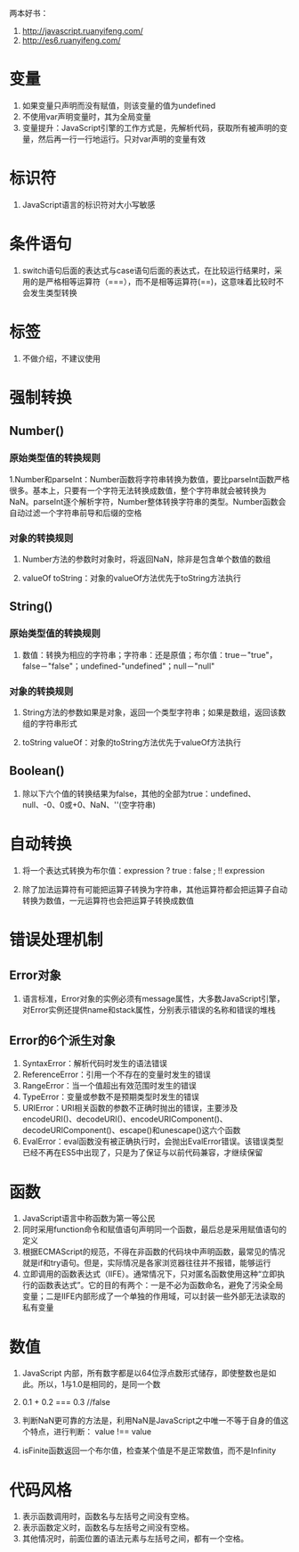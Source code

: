 两本好书：
1. http://javascript.ruanyifeng.com/
2. http://es6.ruanyifeng.com/

# 变量

1. 如果变量只声明而没有赋值，则该变量的值为undefined
2. 不使用var声明变量时，其为全局变量
3. 变量提升：JavaScript引擎的工作方式是，先解析代码，获取所有被声明的变量，然后再一行一行地运行。只对var声明的变量有效

# 标识符

1. JavaScript语言的标识符对大小写敏感

# 条件语句

1. switch语句后面的表达式与case语句后面的表达式，在比较运行结果时，采用的是严格相等运算符（===），而不是相等运算符(==)，这意味着比较时不会发生类型转换

# 标签

1. 不做介绍，不建议使用

# 强制转换

## Number()

### 原始类型值的转换规则

1.Number和parseInt：Number函数将字符串转换为数值，要比parseInt函数严格很多。基本上，只要有一个字符无法转换成数值，整个字符串就会被转换为NaN。parseInt逐个解析字符，Number整体转换字符串的类型。Number函数会自动过滤一个字符串前导和后缀的空格

### 对象的转换规则

1. Number方法的参数时对象时，将返回NaN，除非是包含单个数值的数组

2. valueOf  toString：对象的valueOf方法优先于toString方法执行

## String()

### 原始类型值的转换规则

1. 数值：转换为相应的字符串；字符串：还是原值；布尔值：true－"true"，false－"false"；undefined-"undefined"；null－"null"

### 对象的转换规则

1. String方法的参数如果是对象，返回一个类型字符串；如果是数组，返回该数组的字符串形式

2. toString  valueOf：对象的toString方法优先于valueOf方法执行

## Boolean()

1. 除以下六个值的转换结果为false，其他的全部为true：undefined、null、-0、0或+0、NaN、''(空字符串)

# 自动转换

1. 将一个表达式转换为布尔值：expression ? true : false ; !! expression

2. 除了加法运算符有可能把运算子转换为字符串，其他运算符都会把运算子自动转换为数值，一元运算符也会把运算子转换成数值

# 错误处理机制

## Error对象

1. 语言标准，Error对象的实例必须有message属性，大多数JavaScript引擎，对Error实例还提供name和stack属性，分别表示错误的名称和错误的堆栈

## Error的6个派生对象

1. SyntaxError：解析代码时发生的语法错误
2. ReferenceError：引用一个不存在的变量时发生的错误
3. RangeError：当一个值超出有效范围时发生的错误
4. TypeError：变量或参数不是预期类型时发生的错误
5. URIError：URI相关函数的参数不正确时抛出的错误，主要涉及encodeURI()、decodeURI()、encodeURIComponent()、decodeURIComponent()、escape()和unescape()这六个函数
6. EvalError：eval函数没有被正确执行时，会抛出EvalError错误。该错误类型已经不再在ES5中出现了，只是为了保证与以前代码兼容，才继续保留

# 函数

1. JavaScript语言中称函数为第一等公民
2. 同时采用function命令和赋值语句声明同一个函数，最后总是采用赋值语句的定义
3. 根据ECMAScript的规范，不得在非函数的代码块中声明函数，最常见的情况就是if和try语句。但是，实际情况是各家浏览器往往并不报错，能够运行
4. 立即调用的函数表达式（IIFE）。通常情况下，只对匿名函数使用这种“立即执行的函数表达式”。它的目的有两个：一是不必为函数命名，避免了污染全局变量；二是IIFE内部形成了一个单独的作用域，可以封装一些外部无法读取的私有变量

# 数值

1. JavaScript 内部，所有数字都是以64位浮点数形式储存，即使整数也是如此。所以，1与1.0是相同的，是同一个数

2. 0.1 + 0.2 === 0.3  //false

3. 判断NaN更可靠的方法是，利用NaN是JavaScript之中唯一不等于自身的值这个特点，进行判断： value !== value

4. isFinite函数返回一个布尔值，检查某个值是不是正常数值，而不是Infinity

# 代码风格

1. 表示函数调用时，函数名与左括号之间没有空格。
2. 表示函数定义时，函数名与左括号之间没有空格。
3. 其他情况时，前面位置的语法元素与左括号之间，都有一个空格。



